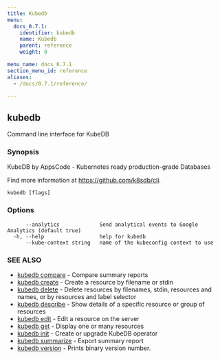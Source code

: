 ```yaml
---
title: Kubedb
menu:
  docs_0.7.1:
    identifier: kubedb
    name: Kubedb
    parent: reference
    weight: 0

menu_name: docs_0.7.1
section_menu_id: reference
aliases:
  - /docs/0.7.1/reference/

---
```

## kubedb

Command line interface for KubeDB

### Synopsis

KubeDB by AppsCode - Kubernetes ready production-grade Databases 

Find more information at https://github.com/k8sdb/cli.

```
kubedb [flags]
```

### Options

```
      --analytics             Send analytical events to Google Analytics (default true)
  -h, --help                  help for kubedb
      --kube-context string   name of the kubeconfig context to use
```

### SEE ALSO

* [kubedb compare](/docs/reference/kubedb_compare.md)	 - Compare summary reports
* [kubedb create](/docs/reference/kubedb_create.md)	 - Create a resource by filename or stdin
* [kubedb delete](/docs/reference/kubedb_delete.md)	 - Delete resources by filenames, stdin, resources and names, or by resources and label selector
* [kubedb describe](/docs/reference/kubedb_describe.md)	 - Show details of a specific resource or group of resources
* [kubedb edit](/docs/reference/kubedb_edit.md)	 - Edit a resource on the server
* [kubedb get](/docs/reference/kubedb_get.md)	 - Display one or many resources
* [kubedb init](/docs/reference/kubedb_init.md)	 - Create or upgrade KubeDB operator
* [kubedb summarize](/docs/reference/kubedb_summarize.md)	 - Export summary report
* [kubedb version](/docs/reference/kubedb_version.md)	 - Prints binary version number.


